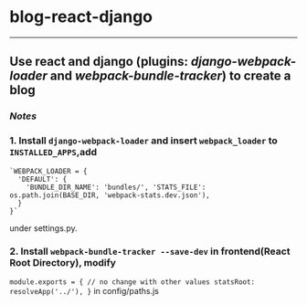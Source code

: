 # blog-react-django
--------------------
## Use react and django (plugins: *django-webpack-loader* and *webpack-bundle-tracker*) to create a blog
### *Notes*
### 1. Install `django-webpack-loader` and insert `webpack_loader` to `INSTALLED_APPS`,add 
    `WEBPACK_LOADER = {
      'DEFAULT': {
        'BUNDLE_DIR_NAME': 'bundles/', 'STATS_FILE': os.path.join(BASE_DIR, 'webpack-stats.dev.json'),
      }
    }` 
under settings.py.
### 2. Install `webpack-bundle-tracker --save-dev` in frontend(React Root Directory), modify
`module.exports = {
  // no change with other values
  statsRoot: resolveApp('../'),
}` in config/paths.js

